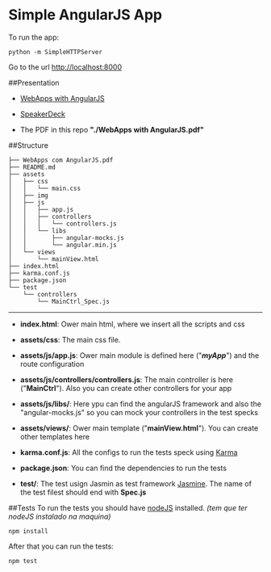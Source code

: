 Simple AngularJS App
==================
To run the app:

```
python -m SimpleHTTPServer
```
Go to the url [http://localhost:8000](http://localhost:8000)

##Presentation
- [WebApps with AngularJS](http://vitorleal.github.io/angularjs-talk/)

- [SpeakerDeck](https://speakerdeck.com/vitorleal/webapps-with-angularjs)

- The PDF in this repo **"./WebApps with AngularJS.pdf"**



##Structure
```
├── WebApps com AngularJS.pdf
├── README.md
├── assets
│   ├── css
│   │   └── main.css
│   ├── img
│   ├── js
│   │   ├── app.js
│   │   ├── controllers
│   │   │   └── controllers.js
│   │   └── libs
│   │       ├── angular-mocks.js
│   │       └── angular.min.js
│   └── views
│       └── mainView.html
├── index.html
├── karma.conf.js
├── package.json
└── test
    └── controllers
        └── MainCtrl_Spec.js
```
***

- **index.html**: Ower main html, where we insert all the scripts and css

- **assets/css**: The main css file.

- **assets/js/app.js**: Ower main module is defined here ("***myApp***") and the route configuration

- **assets/js/controllers/controllers.js**: The main controller is here ("**MainCtrl**"). Also you can create other controllers for your app

- **assets/js/libs/**: Here ypu can find the angularJS framework and also the "angular-mocks.js" so you can mock your controllers in the test specks

- **assets/views/**: Ower main template ("**mainView.html**"). You can create other templates here 

- **karma.conf.js**: All the configs to run the tests speck using [Karma](http://karma-runner.github.io/)

- **package.json**: You can find the dependencies to run the tests

- **test/**: The test usign Jasmin as test framework [Jasmine](https://jasmine.github.io/). The name of the test filest should end with **Spec.js**

##Tests
To run the tests you should have [nodeJS](http://nodejs.org/) installed. *(tem que ter nodeJS instalado na maquina)*

```
npm install
```

After that you can run the tests:

```
npm test
```











